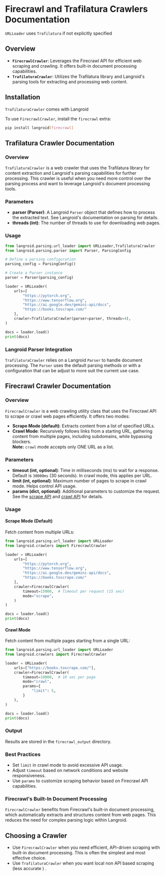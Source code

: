 # Firecrawl and Trafilatura Crawlers Documentation

`URLLoader` uses `Trafilatura` if not explicitly specified

## Overview
*   **`FirecrawlCrawler`**:  Leverages the Firecrawl API for efficient web scraping and crawling. 
It offers built-in document processing capabilities.
*   **`TrafilaturaCrawler`**: Utilizes the Trafilatura library and Langroid's parsing tools 
for extracting and processing web content.

## Installation

`TrafilaturaCrawler` comes with Langroid

To use `FirecrawlCrawler`, install the `firecrawl` extra:

```bash
pip install langroid[firecrawl]
```

## Trafilatura Crawler Documentation

### Overview

`TrafilaturaCrawler` is a web crawler that uses the Trafilatura library for content extraction 
and Langroid's parsing capabilities for further processing. 
This crawler is useful when you need more control over the parsing process and 
want to leverage Langroid's document processing tools.

### Parameters

*   **parser (Parser)**: A Langroid `Parser` object that defines how to process the extracted text. 
See Langroid's documentation on parsing for details.
*   **threads (int)**: The number of threads to use for downloading web pages.

### Usage

```python
from langroid.parsing.url_loader import URLLoader,TrafilaturaCrawler
from langroid.parsing.parser import Parser, ParsingConfig

# Define a parsing configuration
parsing_config = ParsingConfig()

# Create a Parser instance
parser = Parser(parsing_config)

loader = URLLoader(
    urls=[
        "https://pytorch.org",
        "https://www.tensorflow.org",
        "https://ai.google.dev/gemini-api/docs",
        "https://books.toscrape.com/"
    ],
    crawler=TrafilaturaCrawler(parser=parser, threads=4),
)

docs = loader.load()
print(docs)
```

### Langroid Parser Integration

`TrafilaturaCrawler` relies on a Langroid `Parser` to handle document processing. 
The `Parser` uses the default parsing methods or with a configuration that can be adjust to more suit the current use case.

## Firecrawl Crawler Documentation

### Overview

`FirecrawlCrawler` is a web crawling utility class that uses the Firecrawl API 
to scrape or crawl web pages efficiently. It offers two modes:

*   **Scrape Mode (default)**: Extracts content from a list of specified URLs.
*   **Crawl Mode**: Recursively follows links from a starting URL, 
gathering content from multiple pages, including subdomains, while bypassing blockers.  
**Note:** `crawl` mode accepts only ONE URL as a list.

### Parameters

*   **timeout (int, optional)**: Time in milliseconds (ms) to wait for a response. 
Default is `30000ms` (30 seconds). In crawl mode, this applies per URL.
*   **limit (int, optional)**: Maximum number of pages to scrape in crawl mode. Helps control API usage.
*   **params (dict, optional)**: Additional parameters to customize the request. 
See the [scrape API](https://docs.firecrawl.dev/api-reference/endpoint/scrape) and 
[crawl API](https://docs.firecrawl.dev/api-reference/endpoint/crawl-post) for details.

### Usage

#### Scrape Mode (Default)

Fetch content from multiple URLs:

```python
from langroid.parsing.url_loader import URLLoader
from langroid.crawlers import FirecrawlCrawler

loader = URLLoader(
    urls=[
        "https://pytorch.org",
        "https://www.tensorflow.org",
        "https://ai.google.dev/gemini-api/docs",
        "https://books.toscrape.com/"
    ],
    crawler=FirecrawlCrawler(
        timeout=15000,  # Timeout per request (15 sec)
        mode="scrape",
    )
)

docs = loader.load()
print(docs)
```

#### Crawl Mode

Fetch content from multiple pages starting from a single URL:

```python
from langroid.parsing.url_loader import URLLoader
from langroid.crawlers import FirecrawlCrawler

loader = URLLoader(
    urls=["https://books.toscrape.com/"],
    crawler=FirecrawlCrawler(
        timeout=10000,  # 10 sec per page
        mode="crawl",
        params={
            "limit": 5,
        }
    ),
)

docs = loader.load()
print(docs)
```

### Output

Results are stored in the `firecrawl_output` directory.

### Best Practices

*   Set `limit` in crawl mode to avoid excessive API usage.
*   Adjust `timeout` based on network conditions and website responsiveness.
*   Use `params` to customize scraping behavior based on Firecrawl API capabilities.

### Firecrawl's Built-In Document Processing

`FirecrawlCrawler` benefits from Firecrawl's built-in document processing, which automatically extracts and structures content from web pages. 
This reduces the need for complex parsing logic within Langroid.

## Choosing a Crawler

*   Use `FirecrawlCrawler` when you need efficient, API-driven scraping with built-in document processing. 
This is often the simplest and most effective choice.
*   Use `TrafilaturaCrawler` when you want local non API based scraping (less accurate ) .
